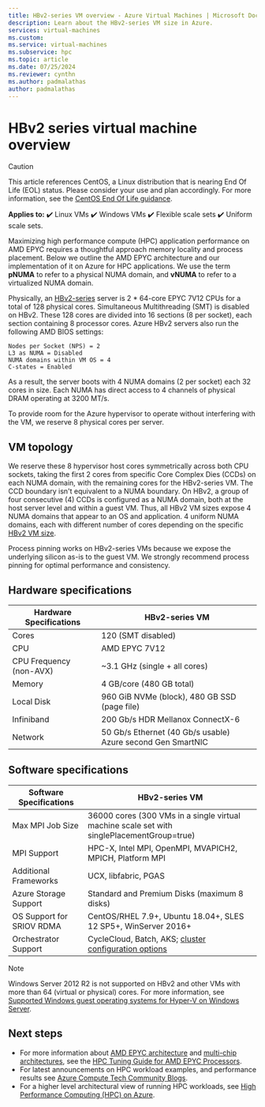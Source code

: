 ```yaml
---
title: HBv2-series VM overview - Azure Virtual Machines | Microsoft Docs
description: Learn about the HBv2-series VM size in Azure.
services: virtual-machines
ms.custom:
ms.service: virtual-machines
ms.subservice: hpc
ms.topic: article
ms.date: 07/25/2024
ms.reviewer: cynthn
ms.author: padmalathas
author: padmalathas
---
```



# HBv2 series virtual machine overview

> [!CAUTION]
> This article references CentOS, a Linux distribution that is nearing End Of Life (EOL) status. Please consider your use and plan accordingly. For more information, see the [CentOS End Of Life guidance](~/articles/virtual-machines/workloads/centos/centos-end-of-life.md).

**Applies to:** :heavy_check_mark: Linux VMs :heavy_check_mark: Windows VMs :heavy_check_mark: Flexible scale sets :heavy_check_mark: Uniform scale sets.

Maximizing high performance compute (HPC) application performance on AMD EPYC requires a thoughtful approach memory locality and process placement. Below we outline the AMD EPYC architecture and our implementation of it on Azure for HPC applications. We use the term **pNUMA** to refer to a physical NUMA domain, and **vNUMA** to refer to a virtualized NUMA domain.

Physically, an [HBv2-series](hbv2-series.md) server is 2 * 64-core EPYC 7V12 CPUs for a total of 128 physical cores. Simultaneous Multithreading (SMT) is disabled on HBv2. These 128 cores are divided into 16 sections (8 per socket), each section containing 8 processor cores. Azure HBv2 servers also run the following AMD BIOS settings:

```output
Nodes per Socket (NPS) = 2
L3 as NUMA = Disabled
NUMA domains within VM OS = 4
C-states = Enabled
```

As a result, the server boots with 4 NUMA domains (2 per socket) each 32 cores in size. Each NUMA has direct access to 4 channels of physical DRAM operating at 3200 MT/s.

To provide room for the Azure hypervisor to operate without interfering with the VM, we reserve 8 physical cores per server.

## VM topology

We reserve these 8 hypervisor host cores symmetrically across both CPU sockets, taking the first 2 cores from specific Core Complex Dies (CCDs) on each NUMA domain, with the remaining cores for the HBv2-series VM.
The CCD boundary isn't equivalent to a NUMA boundary. On HBv2, a group of four consecutive (4) CCDs is configured as a NUMA domain, both at the host server level and within a guest VM. Thus, all HBv2 VM sizes expose 4 NUMA domains that appear to an OS and application. 4 uniform NUMA domains, each with different number of cores depending on the specific [HBv2 VM size](hbv2-series.md).

Process pinning works on HBv2-series VMs because we expose the underlying silicon as-is to the guest VM. We strongly recommend process pinning for optimal performance and consistency.


## Hardware specifications

| Hardware Specifications          | HBv2-series VM                   |
|----------------------------------|----------------------------------|
| Cores                            | 120 (SMT disabled)               |
| CPU                              | AMD EPYC 7V12                    |
| CPU Frequency (non-AVX)          | ~3.1 GHz (single + all cores)    |
| Memory                           | 4 GB/core (480 GB total)         |
| Local Disk                       | 960 GiB NVMe (block), 480 GB SSD (page file) |
| Infiniband                       | 200 Gb/s HDR Mellanox ConnectX-6 |
| Network                          | 50 Gb/s Ethernet (40 Gb/s usable) Azure second Gen SmartNIC |


## Software specifications

| Software Specifications     | HBv2-series VM                                            |
|-----------------------------|-----------------------------------------------------------|
| Max MPI Job Size            | 36000 cores (300 VMs in a single virtual machine scale set with singlePlacementGroup=true) |
| MPI Support                 | HPC-X, Intel MPI, OpenMPI, MVAPICH2, MPICH, Platform MPI  |
| Additional Frameworks       | UCX, libfabric, PGAS |
| Azure Storage Support       | Standard and Premium Disks (maximum 8 disks) |
| OS Support for SRIOV RDMA   | CentOS/RHEL 7.9+, Ubuntu 18.04+, SLES 12 SP5+, WinServer 2016+  |
| Orchestrator Support        | CycleCloud, Batch, AKS; [cluster configuration options](sizes-hpc.md#cluster-configuration-options)  |

> [!NOTE]
> Windows Server 2012 R2 is not supported on HBv2 and other VMs with more than 64 (virtual or physical) cores. For more information, see [Supported Windows guest operating systems for Hyper-V on Windows Server](/windows-server/virtualization/hyper-v/supported-windows-guest-operating-systems-for-hyper-v-on-windows). 

## Next steps

- For more information about [AMD EPYC architecture](https://bit.ly/2Epv3kC) and [multi-chip architectures](https://bit.ly/2GpQIMb), see the [HPC Tuning Guide for AMD EPYC Processors](https://bit.ly/2T3AWZ9).
- For latest announcements on HPC workload examples, and performance results see [Azure Compute Tech Community Blogs](https://techcommunity.microsoft.com/t5/azure-compute/bg-p/AzureCompute).
- For a higher level architectural view of running HPC workloads, see [High Performance Computing (HPC) on Azure](/azure/architecture/topics/high-performance-computing/).
